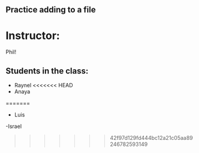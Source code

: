 ## Practice adding to a file

# Instructor:
Phil!

## Students in the class:
- Raynel
<<<<<<< HEAD
- Anaya

=======
- Luis

-Israel
>>>>>>> 42f97d129fd444bc12a21c05aa89246782593149

